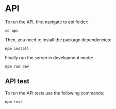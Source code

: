 # API

To run the API, first navigate to api folder:

```
cd api
```

Then, you need to install the package dependencies:

```
npm install
```

Finally run the server in development mode:

```
npm run dev
```

## API test

To run the API tests use the following commands:

```
npm test
```
